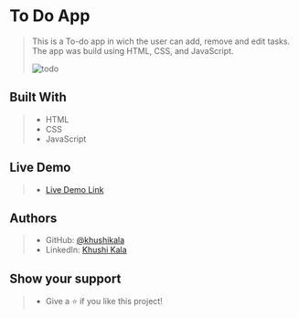 # To Do App
> This is a To-do app in wich the user can add, remove and edit tasks.
> The app was build using HTML, CSS, and JavaScript.
>
> ![todo](https://github.com/user-attachments/assets/01b92feb-7bbe-4ac5-ba88-47f37e57b6ac)

## Built With
> - HTML
> - CSS
> - JavaScript

 ## Live Demo
> - [Live Demo Link](https://khushikala.github.io/to-do-app/)

## Authors
> - GitHub: [@khushikala](https://github.com/khushikala)
> - LinkedIn: [Khushi Kala](https://linkedin.com/in/khushikala)

## Show your support
> - Give a ⭐️ if you like this project!
